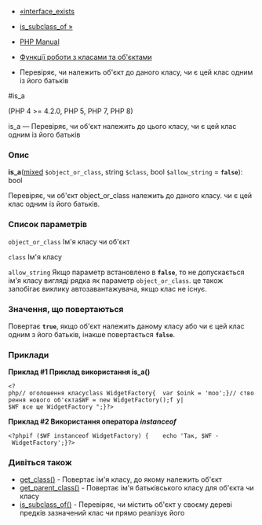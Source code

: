 - [«interface_exists](function.interface-exists.md)
- [is_subclass_of »](function.is-subclass-of.md)

- [PHP Manual](index.md)
- [Функції роботи з класами та об'єктами](ref.classobj.md)
- Перевіряє, чи належить об'єкт до даного класу, чи є
цей клас одним із його батьків

#is_a

(PHP 4 \>= 4.2.0, PHP 5, PHP 7, PHP 8)

is_a — Перевіряє, чи об'єкт належить до цього класу, чи є
цей клас одним із його батьків

### Опис

**is_a**([mixed](language.types.declarations.md#language.types.declarations.mixed)
`$object_or_class`, string `$class`, bool `$allow_string` =
**`false`**): bool

Перевіряє, чи об'єкт object_or_class належить до даного класу.
чи є цей клас одним із його батьків.

### Список параметрів

`object_or_class`
Ім'я класу чи об'єкт

`class`
Ім'я класу

`allow_string`
Якщо параметр встановлено в **`false`**, то не допускається ім'я класу
вигляді рядка як параметр `object_or_class`. це також
запобігає виклику автозавантажувача, якщо клас не існує.

### Значення, що повертаються

Повертає **`true`**, якщо об'єкт належить даному класу або
чи є цей клас одним з його батьків, інакше повертається
**`false`**.

### Приклади

**Приклад #1 Приклад використання **is_a()****

`<?php// оголошення класуclass WidgetFactory{  var $oink = 'moo';}// створення нового об'єкта$WF = new WidgetFactory();f y| $WF все ще WidgetFactory
";}?> `

**Приклад #2 Використання оператора *instanceof***

` <?phpif ($WF instanceof WidgetFactory) {    echo 'Так, $WF - WidgetFactory';}?> `

### Дивіться також

- [get_class()](function.get-class.md) - Повертає ім'я класу, до
якому належить об'єкт
- [get_parent_class()](function.get-parent-class.md) - Повертає
ім'я батьківського класу для об'єкта чи класу
- [is_subclass_of()](function.is-subclass-of.md) - Перевіряє,
чи містить об'єкт у своєму дереві предків зазначений клас чи прямо
реалізує його
